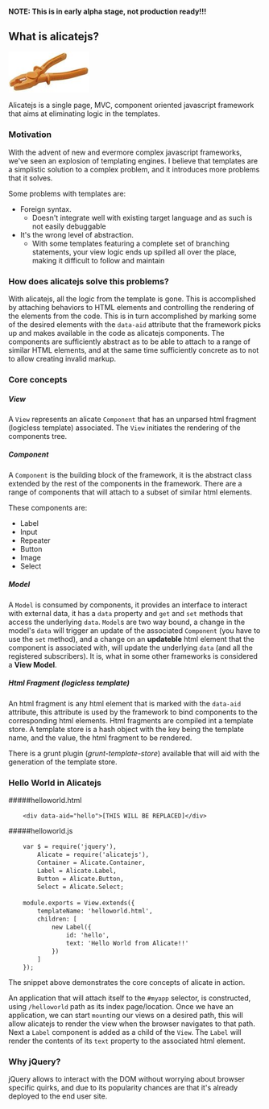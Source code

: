 #### NOTE: This is in early alpha stage, not production ready!!!

## What is alicatejs?
![alicatejs](logo.jpg?raw)


Alicatejs is a single page, MVC, component oriented javascript framework that aims at eliminating logic in the templates.

### Motivation
With the advent of new and evermore complex javascript frameworks, we've seen an explosion of templating engines. I believe
that templates are a simplistic solution to a complex problem, and it introduces more problems that it solves.

Some problems with templates are:

- Foreign syntax.
    - Doesn't integrate well with existing target language and as such is not easily debuggable
- It's the wrong level of abstraction.
    - With some templates featuring a complete set of branching statements,
      your view logic ends up spilled all over the place, making it difficult to
      follow and maintain

### How does alicatejs solve this problems?

With alicatejs, all the logic from the template is gone. This is accomplished by attaching behaviors to HTML elements
and controlling the rendering of the elements from the code. This is in turn accomplished by marking some of the desired elements with
the `data-aid` attribute that the framework picks up and makes available in the code as alicatejs components. The components are sufficiently
abstract as to be able to attach to a range of similar HTML elements, and at the same time sufficiently concrete as to
not to allow creating invalid markup.

### Core concepts

##### View

A `View` represents an alicate `Component` that has an unparsed html fragment (logicless template) associated. The `View` initiates the rendering of the components tree.

##### Component

A `Component` is the building block of the framework, it is the abstract class extended by the rest of the components in the framework. There are a range of components that will attach to a subset of similar html elements.

These components are:

* Label
* Input
* Repeater
* Button
* Image
* Select

##### Model

A `Model` is consumed by components, it provides an interface to interact with external data, it has a `data` property and `get` and `set` methods that access the underlying `data`. `Model`s are two way bound, a change in the model's `data` will trigger an update of the associated `Component` (you have to use the `set` method),  and a change on an __updateble__ html element that the component is associated with, will update the underlying `data` (and all the registered subscribers). It is, what in some other frameworks is considered a **View Model**.

##### Html Fragment (logicless template)

An html fragment is any html element that is marked with the `data-aid` attribute, this attribute is used by the framework to bind components to the corresponding html elements. Html fragments are compiled int a template store. A template store is a hash object with the key being the template name, and the value, the html fragment to be rendered.

There is a grunt plugin (_grunt-template-store_) available that will aid with the generation of the template store.

### Hello World in Alicatejs

#####helloworld.html
```
    <div data-aid="hello">[THIS WILL BE REPLACED]</div>
```

#####helloworld.js
```
    var $ = require('jquery'),
        Alicate = require('alicatejs'),
        Container = Alicate.Container,
        Label = Alicate.Label,
        Button = Alicate.Button,
        Select = Alicate.Select;
    
    module.exports = View.extends({
        templateName: 'helloworld.html',
        children: [
            new Label({
                id: 'hello',
                text: 'Hello World from Alicate!!'
            })
        ]
    });

```
The snippet above demonstrates the core concepts of alicate in action.

An application that will attach itself to the `#myapp` selector, is constructed, using `/helloworld` path as its index page/location. Once we have an application, we can start `mount`ing our views on a desired path, this will allow alicatejs to render the view when the browser navigates to that path. Next a `Label` component is added as a child of the `View`. The `Label` will render the contents of its `text` property to the associated html element.

### Why jQuery?
jQuery allows to interact with the DOM without worrying about browser specific quirks, and due to its popularity chances are that it's already deployed to the end user site.

